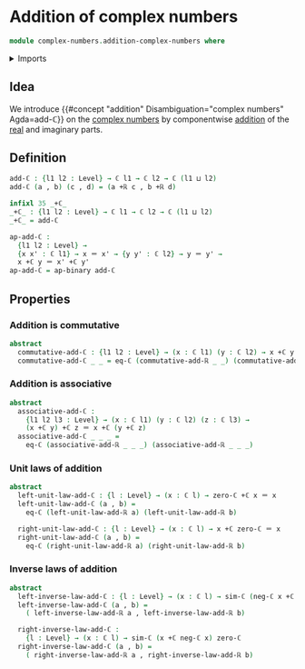 # Addition of complex numbers

```agda
module complex-numbers.addition-complex-numbers where
```

<details><summary>Imports</summary>

```agda
open import complex-numbers.complex-numbers
open import complex-numbers.similarity-complex-numbers

open import foundation.action-on-identifications-binary-functions
open import foundation.dependent-pair-types
open import foundation.identity-types
open import foundation.universe-levels

open import real-numbers.addition-real-numbers
```

</details>

## Idea

We introduce {{#concept "addition" Disambiguation="complex numbers" Agda=add-ℂ}}
on the [complex numbers](complex-numbers.complex-numbers.md) by componentwise
[addition](real-numbers.addition-real-numbers.md) of the
[real](real-numbers.dedekind-real-numbers.md) and imaginary parts.

## Definition

```agda
add-ℂ : {l1 l2 : Level} → ℂ l1 → ℂ l2 → ℂ (l1 ⊔ l2)
add-ℂ (a , b) (c , d) = (a +ℝ c , b +ℝ d)

infixl 35 _+ℂ_
_+ℂ_ : {l1 l2 : Level} → ℂ l1 → ℂ l2 → ℂ (l1 ⊔ l2)
_+ℂ_ = add-ℂ

ap-add-ℂ :
  {l1 l2 : Level} →
  {x x' : ℂ l1} → x ＝ x' → {y y' : ℂ l2} → y ＝ y' →
  x +ℂ y ＝ x' +ℂ y'
ap-add-ℂ = ap-binary add-ℂ
```

## Properties

### Addition is commutative

```agda
abstract
  commutative-add-ℂ : {l1 l2 : Level} → (x : ℂ l1) (y : ℂ l2) → x +ℂ y ＝ y +ℂ x
  commutative-add-ℂ _ _ = eq-ℂ (commutative-add-ℝ _ _) (commutative-add-ℝ _ _)
```

### Addition is associative

```agda
abstract
  associative-add-ℂ :
    {l1 l2 l3 : Level} → (x : ℂ l1) (y : ℂ l2) (z : ℂ l3) →
    (x +ℂ y) +ℂ z ＝ x +ℂ (y +ℂ z)
  associative-add-ℂ _ _ _ =
    eq-ℂ (associative-add-ℝ _ _ _) (associative-add-ℝ _ _ _)
```

### Unit laws of addition

```agda
abstract
  left-unit-law-add-ℂ : {l : Level} → (x : ℂ l) → zero-ℂ +ℂ x ＝ x
  left-unit-law-add-ℂ (a , b) =
    eq-ℂ (left-unit-law-add-ℝ a) (left-unit-law-add-ℝ b)

  right-unit-law-add-ℂ : {l : Level} → (x : ℂ l) → x +ℂ zero-ℂ ＝ x
  right-unit-law-add-ℂ (a , b) =
    eq-ℂ (right-unit-law-add-ℝ a) (right-unit-law-add-ℝ b)
```

### Inverse laws of addition

```agda
abstract
  left-inverse-law-add-ℂ : {l : Level} → (x : ℂ l) → sim-ℂ (neg-ℂ x +ℂ x) zero-ℂ
  left-inverse-law-add-ℂ (a , b) =
    ( left-inverse-law-add-ℝ a , left-inverse-law-add-ℝ b)

  right-inverse-law-add-ℂ :
    {l : Level} → (x : ℂ l) → sim-ℂ (x +ℂ neg-ℂ x) zero-ℂ
  right-inverse-law-add-ℂ (a , b) =
    ( right-inverse-law-add-ℝ a , right-inverse-law-add-ℝ b)
```
